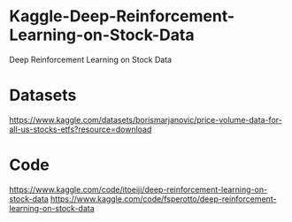 # Kaggle-Deep-Reinforcement-Learning-on-Stock-Data
Deep Reinforcement Learning on Stock Data

# Datasets
https://www.kaggle.com/datasets/borismarjanovic/price-volume-data-for-all-us-stocks-etfs?resource=download

# Code
https://www.kaggle.com/code/itoeiji/deep-reinforcement-learning-on-stock-data
https://www.kaggle.com/code/fsperotto/deep-reinforcement-learning-on-stock-data